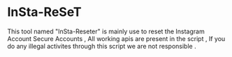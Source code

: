 # InSta-ReSeT
This tool named "InSta-Reseter" is mainly use to reset the Instagram Account Secure Accounts , All working apis are present in the script , If you do any illegal activites through this script we are not responsible .
